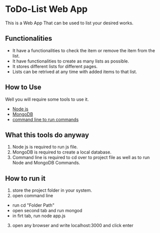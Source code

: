 # ToDo-List Web App
This is a Web App That can be used to list your desired works.
## Functionalities
* It have a functionalities to check the item or remove the item from the list.
* It have functionalities to create as many lists as possible.
* It stores different lists for different pages.
* Lists can be retrived at any time with added items to that list.
## How to Use
Well you will require some tools to use it.
* [Node js](https://nodejs.org/en/download/)
* [MongoDB](https://www.mongodb.com/try/download/community)
* [command line to run commands](https://hyper.is/)
## What this tools do anyway 
1. Node js is required to run js file.
2. MongoDB is required to create a local database.
3. Command line is required to cd over to project file as well as to run Node and MongoDB Commands.
## How to run it
1. store the project folder in your system.
2. open command line
 * run  cd "Folder Path"
 * open second tab and run mongod
 * in firt tab, run node app.js
 3. open any browser and write localhost:3000 and click enter
  
 

